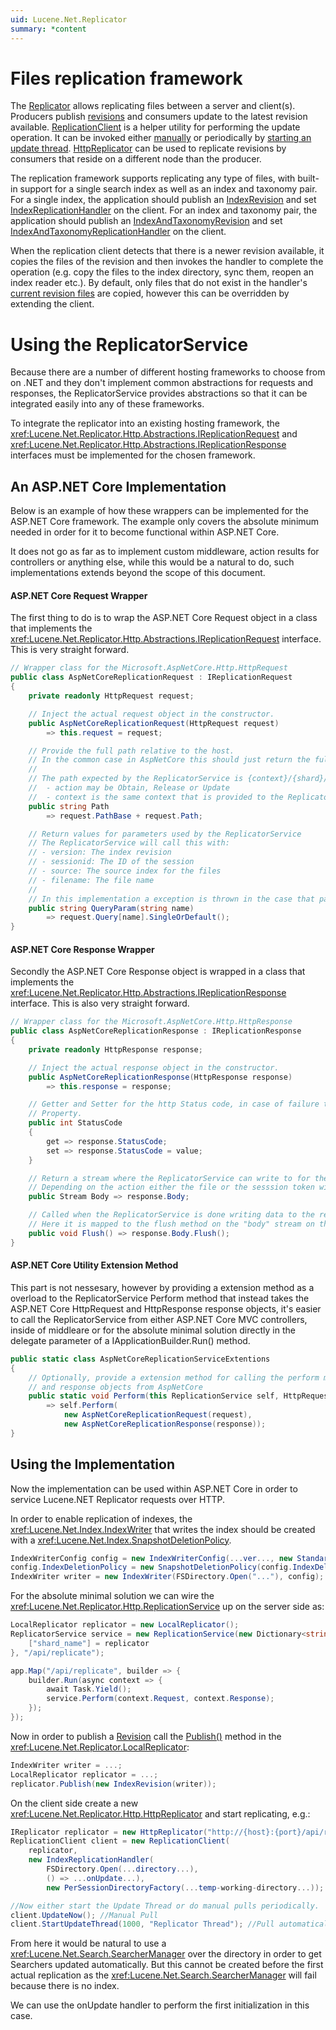 ```yaml
---
uid: Lucene.Net.Replicator
summary: *content
---
```


# Files replication framework

The
[Replicator](xref:Lucene.Net.Replicator.IReplicator) allows replicating files between a server and client(s). Producers publish
[revisions](xref:Lucene.Net.Replicator.IRevision) and consumers update to the latest revision available.
[ReplicationClient](xref:Lucene.Net.Replicator.ReplicationClient) is a helper utility for performing the update operation. It can
be invoked either
[manually](xref:Lucene.Net.Replicator.ReplicationClient#Lucene_Net_Replicator_ReplicationClient_UpdateNow) or periodically by
[starting an update thread](xref:Lucene.Net.Replicator.ReplicationClient#Lucene_Net_Replicator_ReplicationClient_StartUpdateThread_System_Int64_System_String_).
[HttpReplicator](xref:Lucene.Net.Replicator.Http.HttpReplicator) can be used to replicate revisions by consumers that reside on
a different node than the producer.

The replication framework supports replicating any type of files, with built-in support for a single search index as
well as an index and taxonomy pair. For a single index, the application should publish an
[IndexRevision](xref:Lucene.Net.Replicator.IndexRevision) and set
[IndexReplicationHandler](xref:Lucene.Net.Replicator.IndexReplicationHandler) on the client. For an index and taxonomy pair, the
application should publish an [IndexAndTaxonomyRevision](xref:Lucene.Net.Replicator.IndexAndTaxonomyRevision) and set
[IndexAndTaxonomyReplicationHandler](xref:Lucene.Net.Replicator.IndexAndTaxonomyReplicationHandler) on the client.

When the replication client detects that there is a newer revision available, it copies the files of the revision and
then invokes the handler to complete the operation (e.g. copy the files to the index directory, sync them, reopen an
index reader etc.). By default, only files that do not exist in the handler's
[current revision files](xref:Lucene.Net.Replicator.IReplicationHandler#Lucene_Net_Replicator_IReplicationHandler_CurrentRevisionFiles) are copied,
however this can be overridden by extending the client.

<!-- Old Code Sample - not sure whether this is useful
```cs
An example usage of the Replicator:

// ++++++++++++++ SERVER SIDE ++++++++++++++ //
IndexWriter publishWriter; // the writer used for indexing
Replicator replicator = new LocalReplicator();
replicator.publish(new IndexRevision(publishWriter));

// ++++++++++++++ CLIENT SIDE ++++++++++++++ //
// either LocalReplictor, or HttpReplicator if client and server are on different nodes
Replicator replicator;

// callback invoked after handler finished handling the revision and e.g. can reopen the reader.
Callable<Boolean> callback = null; // can also be null if no callback is needed
ReplicationHandler handler = new IndexReplicationHandler(indexDir, callback);
SourceDirectoryFactory factory = new PerSessionDirectoryFactory(workDir);
ReplicationClient client = new ReplicationClient(replicator, handler, factory);

// invoke client manually
client.updateNow();

// or, periodically
client.startUpdateThread(100); // check for update every 100 milliseconds
```
-->

# Using the ReplicatorService

Because there are a number of different hosting frameworks to choose from on .NET and they don't implement common
abstractions for requests and responses, the ReplicatorService provides abstractions so that it can
be integrated easily into any of these frameworks.

To integrate the replicator into an existing hosting framework, the <xref:Lucene.Net.Replicator.Http.Abstractions.IReplicationRequest> and <xref:Lucene.Net.Replicator.Http.Abstractions.IReplicationResponse> interfaces must be implemented for the chosen framework.

## An ASP.NET Core Implementation

Below is an example of how these wrappers can be implemented for the ASP.NET Core framework.
The example only covers the absolute minimum needed in order for it to become functional within ASP.NET Core.

It does not go as far as to implement custom middleware, action results for controllers or anything else, while this
would be a natural to do, such implementations extends beyond the scope of this document.

#### ASP.NET Core Request Wrapper

The first thing to do is to wrap the ASP.NET Core Request object in a class that implements the <xref:Lucene.Net.Replicator.Http.Abstractions.IReplicationRequest> interface.
This is very straight forward.

```cs
// Wrapper class for the Microsoft.AspNetCore.Http.HttpRequest
public class AspNetCoreReplicationRequest : IReplicationRequest
{
    private readonly HttpRequest request;

    // Inject the actual request object in the constructor.
    public AspNetCoreReplicationRequest(HttpRequest request)
        => this.request = request;

    // Provide the full path relative to the host.
    // In the common case in AspNetCore this should just return the full path, so PathBase + Path are concatenated and returned.
    //
    // The path expected by the ReplicatorService is {context}/{shard}/{action} where:
    //  - action may be Obtain, Release or Update
    //  - context is the same context that is provided to the ReplicatorService constructor and defaults to '/replicate'
    public string Path
        => request.PathBase + request.Path;

    // Return values for parameters used by the ReplicatorService
    // The ReplicatorService will call this with:
    // - version: The index revision
    // - sessionid: The ID of the session
    // - source: The source index for the files
    // - filename: The file name
    //
    // In this implementation a exception is thrown in the case that parameters are provided multiple times.
    public string QueryParam(string name)
        => request.Query[name].SingleOrDefault();
}
```

#### ASP.NET Core Response Wrapper

Secondly the ASP.NET Core Response object is wrapped in a class that implements the <xref:Lucene.Net.Replicator.Http.Abstractions.IReplicationResponse> interface.
This is also very straight forward.

```cs
// Wrapper class for the Microsoft.AspNetCore.Http.HttpResponse
public class AspNetCoreReplicationResponse : IReplicationResponse
{
    private readonly HttpResponse response;

    // Inject the actual response object in the constructor.
    public AspNetCoreReplicationResponse(HttpResponse response)
        => this.response = response;

    // Getter and Setter for the http Status code, in case of failure the ReplicatorService will set this
    // Property.
    public int StatusCode
    {
        get => response.StatusCode;
        set => response.StatusCode = value;
    }

    // Return a stream where the ReplicatorService can write to for the response.
    // Depending on the action either the file or the sesssion token will be written to this stream.
    public Stream Body => response.Body;

    // Called when the ReplicatorService is done writing data to the response.
    // Here it is mapped to the flush method on the "body" stream on the response.
    public void Flush() => response.Body.Flush();
}
```

#### ASP.NET Core Utility Extension Method

This part is not nessesary, however by providing a extension method as a overload to the ReplicatorService Perform method
that instead takes the ASP.NET Core HttpRequest and HttpResponse response objects, it's easier to call the ReplicatorService
from either ASP.NET Core MVC controllers, inside of middleare or for the absolute minimal solution directly in the delegate parameter of a IApplicationBuilder.Run() method.

```cs
public static class AspNetCoreReplicationServiceExtentions
{
    // Optionally, provide a extension method for calling the perform method directly using the specific request
    // and response objects from AspNetCore
    public static void Perform(this ReplicationService self, HttpRequest request, HttpResponse response)
        => self.Perform(
            new AspNetCoreReplicationRequest(request),
            new AspNetCoreReplicationResponse(response));
}
```

## Using the Implementation

Now the implementation can be used within ASP.NET Core in order to service Lucene.NET Replicator requests over HTTP.

In order to enable replication of indexes, the <xref:Lucene.Net.Index.IndexWriter> that writes the index should be created with a <xref:Lucene.Net.Index.SnapshotDeletionPolicy>.

```cs
IndexWriterConfig config = new IndexWriterConfig(...ver..., new StandardAnalyzer(...ver...));
config.IndexDeletionPolicy = new SnapshotDeletionPolicy(config.IndexDeletionPolicy);
IndexWriter writer = new IndexWriter(FSDirectory.Open("..."), config);
```

For the absolute minimal solution we can wire the <xref:Lucene.Net.Replicator.Http.ReplicationService> up on the server side as:

```cs
LocalReplicator replicator = new LocalReplicator();
ReplicatorService service = new ReplicationService(new Dictionary<string, IReplicator>{
    ["shard_name"] = replicator
}, "/api/replicate");

app.Map("/api/replicate", builder => {
    builder.Run(async context => {
        await Task.Yield();
        service.Perform(context.Request, context.Response);
    });
});
```

Now in order to publish a [Revision](xref:Lucene.Net.Replicator.IRevision) call the [Publish()](xref:Lucene.Net.Replicator.LocalReplicator#Lucene_Net_Replicator_LocalReplicator_Publish_Lucene_Net_Replicator_IRevision_) method in the <xref:Lucene.Net.Replicator.LocalReplicator>:

```cs
IndexWriter writer = ...;
LocalReplicator replicator = ...;
replicator.Publish(new IndexRevision(writer));
```

On the client side create a new <xref:Lucene.Net.Replicator.Http.HttpReplicator> and start replicating, e.g.:

```cs
IReplicator replicator = new HttpReplicator("http://{host}:{port}/api/replicate/shard_name");
ReplicationClient client = new ReplicationClient(
    replicator,
    new IndexReplicationHandler(
        FSDirectory.Open(...directory...),
        () => ...onUpdate...),
        new PerSessionDirectoryFactory(...temp-working-directory...));

//Now either start the Update Thread or do manual pulls periodically.
client.UpdateNow(); //Manual Pull
client.StartUpdateThread(1000, "Replicator Thread"); //Pull automatically every second if there is any changes.
```

From here it would be natural to use a <xref:Lucene.Net.Search.SearcherManager> over the directory in order to get Searchers updated automatically.
But this cannot be created before the first actual replication as the <xref:Lucene.Net.Search.SearcherManager> will fail because there is no index.

We can use the onUpdate handler to perform the first initialization in this case.
